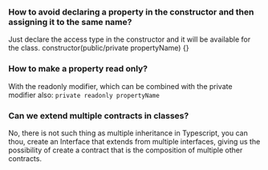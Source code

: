 ### How to avoid declaring a property in the constructor and then assigning it to the same name?
Just declare the access type in the constructor and it will be available for the class.
constructor(public/private propertyName) {}

### How to make a property read only?
With the readonly modifier, which can be combined with the private modifier also: `private readonly propertyName`

### Can we extend multiple contracts in classes?
No, there is not such thing as multiple inheritance in Typescript, you can thou, create an Interface that
extends from multiple interfaces, giving us the possibility of create a contract that is the composition of multiple other
contracts.
